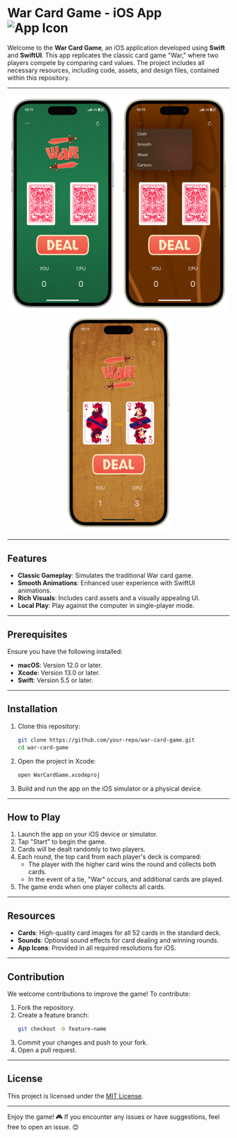 # War Card Game - iOS App &nbsp; <img src="https://alexdunn.org/wp-content/uploads/2020/01/empty_app_icon_512.png" width="40" alt="App Icon">


Welcome to the **War Card Game**, an iOS application developed using **Swift** and **SwiftUI**. This app replicates the classic card game "War," where two players compete by comparing card values. The project includes all necessary resources, including code, assets, and design files, contained within this repository.

---


<p align="center">
  <img src="https://github.com/Shrijit007/iOS-War-Card-Game/blob/main/iPhone%2015%20Green%20Mockup/ss1-portrait.png" alt="Game Screenshot 1" width="250">
  <img src="https://github.com/Shrijit007/iOS-War-Card-Game/blob/main/iPhone%2015%20Green%20Mockup/ss2-portrait.png" alt="Game Screenshot 2" width="250"> 
  <img src="https://github.com/Shrijit007/iOS-War-Card-Game/blob/main/iPhone%2015%20Green%20Mockup/ss3-portrait.png" alt="Game Screenshot 3" width="250">
</p>

---

## Features

- **Classic Gameplay**: Simulates the traditional War card game.
- **Smooth Animations**: Enhanced user experience with SwiftUI animations.
- **Rich Visuals**: Includes card assets and a visually appealing UI.
- **Local Play**: Play against the computer in single-player mode.

---

## Prerequisites

Ensure you have the following installed:

- **macOS**: Version 12.0 or later.
- **Xcode**: Version 13.0 or later.
- **Swift**: Version 5.5 or later.

---

## Installation

1. Clone this repository:
   ```bash
   git clone https://github.com/your-repo/war-card-game.git
   cd war-card-game
   ```

2. Open the project in Xcode:
   ```bash
   open WarCardGame.xcodeproj
   ```

3. Build and run the app on the iOS simulator or a physical device.

---

## How to Play

1. Launch the app on your iOS device or simulator.
2. Tap "Start" to begin the game.
3. Cards will be dealt randomly to two players.
4. Each round, the top card from each player's deck is compared:
   - The player with the higher card wins the round and collects both cards.
   - In the event of a tie, "War" occurs, and additional cards are played.
5. The game ends when one player collects all cards.

---

## Resources

- **Cards**: High-quality card images for all 52 cards in the standard deck.
- **Sounds**: Optional sound effects for card dealing and winning rounds.
- **App Icons**: Provided in all required resolutions for iOS.

---

## Contribution

We welcome contributions to improve the game! To contribute:

1. Fork the repository.
2. Create a feature branch:
   ```bash
   git checkout -b feature-name
   ```
3. Commit your changes and push to your fork.
4. Open a pull request.

---

## License

This project is licensed under the [MIT License](LICENSE).

---

Enjoy the game! 🎮 If you encounter any issues or have suggestions, feel free to open an issue. 😊
